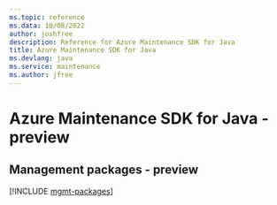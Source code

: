 ```yaml
---
ms.topic: reference
ms.data: 10/08/2022
author: joshfree
description: Reference for Azure Maintenance SDK for Java
title: Azure Maintenance SDK for Java
ms.devlang: java
ms.service: maintenance
ms.author: jfree
---
```

# Azure Maintenance SDK for Java - preview

## Management packages - preview
[!INCLUDE [mgmt-packages](maintenance-mgmt-index.md)]